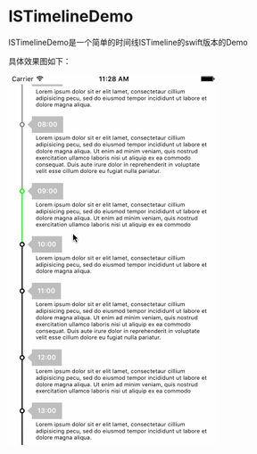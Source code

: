# ISTimelineDemo
ISTimelineDemo是一个简单的时间线ISTimeline的swift版本的Demo

具体效果图如下： <br />

![image](https://github.com/geekbing/ISTimelineDemo/blob/master/ISTimelineDemo.gif)
